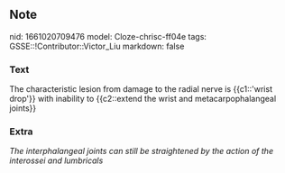 ## Note
nid: 1661020709476
model: Cloze-chrisc-ff04e
tags: GSSE::!Contributor::Victor_Liu
markdown: false

### Text
The characteristic lesion from damage to the radial nerve is
{{c1::'wrist drop'}} with inability to <span style="color: 
 var(--field-fg); background: var(--field-bg);">{{c2::extend the
wrist and <span style="color: var(--field-fg); background: 
 var(--field-bg);">metacarpophalangeal joints</span>}}</span>

### Extra
<i>The interphalangeal joints can still be straightened by the
action of the interossei and lumbricals</i>

